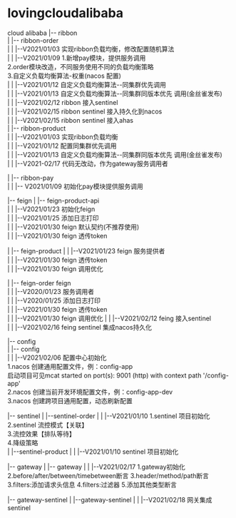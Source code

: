 # lovingcloudalibaba
cloud alibaba
|-- ribbon  
|   |-- ribbon-order  
|   |   |--V2021/01/03 实现ribbon负载均衡，修改配置随机算法  
|   |   |--V2021/01/09 1.新增pay模块，提供服务调用  
                       2.order模块改造，不同服务使用不同的负载均衡策略  
                       3.自定义负载均衡算法-权重(nacos 配置)  
|   |   |--V2021/01/12 自定义负载均衡算法--同集群优先调用  
|   |   |--V2021/01/13 自定义负载均衡算法--同集群同版本优先 调用(金丝雀发布)  
|   |   |--V2021/02/12 ribbon 接入sentinel  
|   |   |--V2021/02/15 ribbon sentinel 接入持久化到nacos  
|   |   |--V2021/02/15 ribbon sentinel 接入ahas  
|   |-- ribbon-product  
|   |   |--V2021/01/03 实现ribbon负载均衡  
|   |   |--V2021/01/12 配置同集群优先调用  
|   |   |--V2021/01/13 自定义负载均衡算法--同集群同版本优先 调用(金丝雀发布)  
|   |   |--V2021-02/17 代码无改动，作为gateway服务调用者  

|   |-- ribbon-pay  
|   |   |-- V2021/01/09 初始化pay模块提供服务调用  


|-- feign
|   |-- feign-product-api  
|   |   |--V2021/01/23  初始化feign  
|   |   |--V2021/01/25  添加日志打印  
|   |   |--V2021/01/30  feign 默认契约(不推荐使用)  
|   |   |--V2021/01/30  feign 透传token  

|   |-- feign-product
|   |   |--V2021/01/23  feign 服务提供者  
|   |   |--V2021/01/30  feign 透传token  
|   |   |--V2021/01/30  feign 调用优化

|   |-- feign-order feign  
|   |   |--V2020/01/23  服务调用者  
|   |   |--V2020/01/25   添加日志打印  
|   |   |--V2021/01/30  feign 透传token  
|   |   |--V2021/01/30  feign 调用优化
|   |   |--V2021/02/12  feing 接入sentinel  
|   |   |--V2021/02/16  feing sentinel 集成nacos持久化


|-- config  
|   |-- config  
|   |   |--V2021/02/06 配置中心初始化  
                        1.nacos 创建通用配置文件，例：config-app  
                        启动项目可见mcat started on port(s): 9001 (http) with context path '/config-app'  
                        2.nacos 创建当前开发环境配置文件，例：config-app-dev  
                        3.nacos 创建跨项目通用配置，动态刷新配置
                        
                        
|-- sentinel
|   |--sentinel-order
|   |   |--V2021/01/10 1.sentinel 项目初始化  
                       2.sentinel 流控模式【关联】  
                       3.流控效果【排队等待】  
                       4.降级策略  
|   |--sentinel-product
|   |   |--V2021/01/10 sentinel 项目初始化  


|-- gateway
|   |-- gateway
|   |   |--V2021/02/17 1.gateway初始化
                       2.before/after/between/timebetween断言
                       3.header/method/path断言
                       3.filters:添加请求头信息
                       4.filters:过滤器
                       5.添加其他类型断言
                       
|-- gateway-sentinel
|   |--gateway-sentinel
|   |   |--V2021/02/18 网关集成sentinel